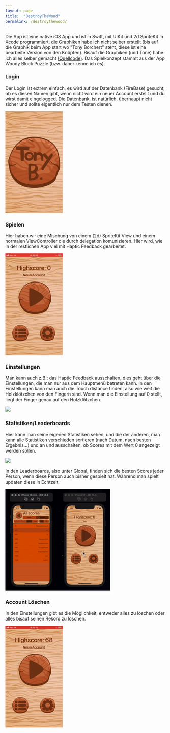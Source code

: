 ```yaml
---
layout: page
title:  "DestroyTheWood"
permalink: /destroythewood/
---
```


Die App ist eine native iOS App und ist in Swift, mit UIKit und 2d SpriteKit in Xcode programmiert, die Graphiken habe ich nicht selber erstellt (bis auf die Graphik beim App start wo "Tony Borchert" steht, diese ist eine bearbeite Version von den Knöpfen). Bisauf die Graphiken (und Töne) habe ich alles selber gemacht [(Quellcode)](https://github.com/bit-burger/destroythewood/). Das Spielkonzept stammt aus der App Woody Block Puzzle (bzw. daher kenne ich es).


### Login

Der Login ist extrem einfach, es wird auf der Datenbank (FireBase) gesucht, ob es diesen Namen gibt, wenn nicht wird ein neuer Account erstellt und du wirst damit eingelogged. Die Datenbank, ist natürlich, überhaupt nicht sicher und sollte eigentlich nur dem Testen dienen.

![](/assets/destroythewood/gif/login.gif)


### Spielen

Hier haben wir eine Mischung von einem (2d) SpriteKit View und einem normalen ViewController die durch delegation komunizieren. Hier wird, wie in der restlichen App viel mit Haptic Feedback gearbeitet. 

![](/assets/destroythewood/gif/spielen.gif)


### Einstellungen

Man kann auch z.B.: das Haptic Feedback ausschalten, dies geht über die Einstellungen, die man nur aus dem Hauptmenü betreten kann. In den Einstellungen kann man auch die Touch distance finden, also wie weit die Holzklötzchen von den Fingern sind. Wenn man die Einstellung auf 0 stellt, liegt der Finger genau auf den Holzklötzchen.

![](/assets/destroythewood/gif/einstellungen.gif)


### Statistiken/Leaderboards

Hier kann man seine eigenen Statistiken sehen, und die der anderen, man kann alle Statistiken verschieden sortieren (nach Datum, nach besten Ergebnis...) und an und ausschalten, ob Scores mit dem Wert 0 angezeigt werden sollen.

![](/assets/destroythewood/gif/statistiken.gif)

In den Leaderboards, also unter Global, finden sich die besten Scores jeder Person, wenn diese Person auch bisher gespielt hat. Während man spielt updaten diese in Echtzeit.

![](/assets/destroythewood/gif/seite_an_seite.gif)


### Account Löschen

In den Einstellungen gibt es die Möglichkeit, entweder alles zu löschen oder alles bisauf seinen Rekord zu löschen.

![](assets/destroythewood/gif/alles_loeschen.gif)
